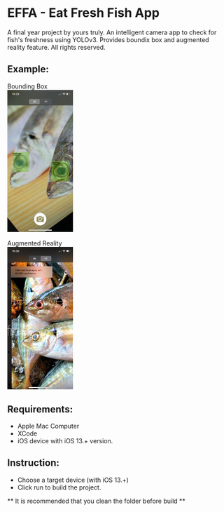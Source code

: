 # EFFA - Eat Fresh Fish App
A final year project by yours truly.
An intelligent camera app to check for fish's freshness using YOLOv3. Provides boundix box and augmented reality feature.
All rights reserved.

## Example:
Bounding Box
<br>
<img src="BBView.jpeg" alt="BBView" width="150"></a>


Augmented Reality
<br>
<img src="ARView.jpeg" alt="ARView" width="150"></a>

## Requirements:
- Apple Mac Computer
- XCode
- iOS device with iOS 13.+ version.

## Instruction:
- Choose a target device (with iOS 13.+)
- Click run to build the project.

** It is recommended that you clean the folder before build **
